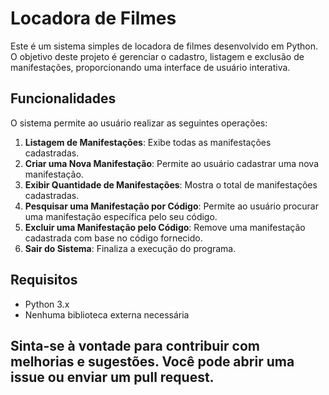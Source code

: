# Locadora de Filmes

Este é um sistema simples de locadora de filmes desenvolvido em Python. O objetivo deste projeto é gerenciar o cadastro, listagem e exclusão de manifestações, proporcionando uma interface de usuário interativa.

## Funcionalidades

O sistema permite ao usuário realizar as seguintes operações:

1. **Listagem de Manifestações**: Exibe todas as manifestações cadastradas.
2. **Criar uma Nova Manifestação**: Permite ao usuário cadastrar uma nova manifestação.
3. **Exibir Quantidade de Manifestações**: Mostra o total de manifestações cadastradas.
4. **Pesquisar uma Manifestação por Código**: Permite ao usuário procurar uma manifestação específica pelo seu código.
5. **Excluir uma Manifestação pelo Código**: Remove uma manifestação cadastrada com base no código fornecido.
6. **Sair do Sistema**: Finaliza a execução do programa.

## Requisitos

- Python 3.x
- Nenhuma biblioteca externa necessária

## Sinta-se à vontade para contribuir com melhorias e sugestões. Você pode abrir uma issue ou enviar um pull request.
